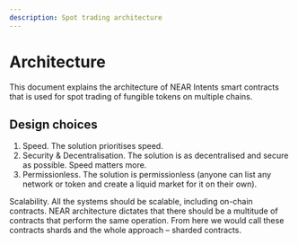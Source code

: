 ```yaml
---
description: Spot trading architecture
---
```


# Architecture

This document explains the architecture of NEAR Intents smart contracts that is used for spot trading of fungible tokens on multiple chains.

## Design choices

1. Speed. The solution prioritises speed.
2. Security & Decentralisation. The solution is as decentralised and secure as possible. Speed matters more.
3. Permissionless. The solution is permissionless (anyone can list any network or token and create a liquid market for it on their own).

Scalability. All the systems should be scalable, including on-chain contracts. NEAR architecture dictates that there should be a multitude of contracts that perform the same operation. From here we would call these contracts shards and the whole approach – sharded contracts.
